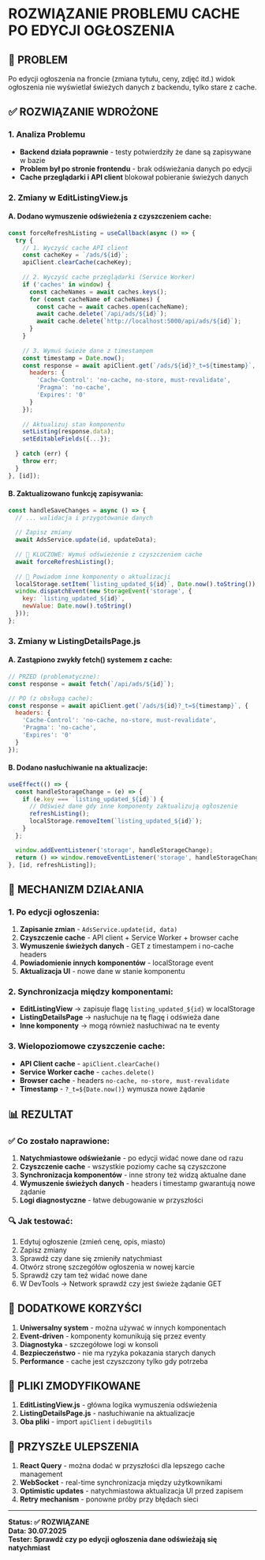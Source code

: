# ROZWIĄZANIE PROBLEMU CACHE PO EDYCJI OGŁOSZENIA

## 🎯 PROBLEM
Po edycji ogłoszenia na froncie (zmiana tytułu, ceny, zdjęć itd.) widok ogłoszenia nie wyświetlał świeżych danych z backendu, tylko stare z cache.

## ✅ ROZWIĄZANIE WDROŻONE

### 1. Analiza Problemu
- **Backend działa poprawnie** - testy potwierdziły że dane są zapisywane w bazie
- **Problem był po stronie frontendu** - brak odświeżania danych po edycji
- **Cache przeglądarki i API client** blokował pobieranie świeżych danych

### 2. Zmiany w EditListingView.js

#### A. Dodano wymuszenie odświeżenia z czyszczeniem cache:
```javascript
const forceRefreshListing = useCallback(async () => {
  try {
    // 1. Wyczyść cache API client
    const cacheKey = `/ads/${id}`;
    apiClient.clearCache(cacheKey);
    
    // 2. Wyczyść cache przeglądarki (Service Worker)
    if ('caches' in window) {
      const cacheNames = await caches.keys();
      for (const cacheName of cacheNames) {
        const cache = await caches.open(cacheName);
        await cache.delete(`/api/ads/${id}`);
        await cache.delete(`http://localhost:5000/api/ads/${id}`);
      }
    }
    
    // 3. Wymuś świeże dane z timestampem
    const timestamp = Date.now();
    const response = await apiClient.get(`/ads/${id}?_t=${timestamp}`, {
      headers: {
        'Cache-Control': 'no-cache, no-store, must-revalidate',
        'Pragma': 'no-cache',
        'Expires': '0'
      }
    });
    
    // Aktualizuj stan komponentu
    setListing(response.data);
    setEditableFields({...});
    
  } catch (err) {
    throw err;
  }
}, [id]);
```

#### B. Zaktualizowano funkcję zapisywania:
```javascript
const handleSaveChanges = async () => {
  // ... walidacja i przygotowanie danych
  
  // Zapisz zmiany
  await AdsService.update(id, updateData);
  
  // 🔄 KLUCZOWE: Wymuś odświeżenie z czyszczeniem cache
  await forceRefreshListing();
  
  // 📢 Powiadom inne komponenty o aktualizacji
  localStorage.setItem(`listing_updated_${id}`, Date.now().toString());
  window.dispatchEvent(new StorageEvent('storage', {
    key: `listing_updated_${id}`,
    newValue: Date.now().toString()
  }));
};
```

### 3. Zmiany w ListingDetailsPage.js

#### A. Zastąpiono zwykły fetch() systemem z cache:
```javascript
// PRZED (problematyczne):
const response = await fetch(`/api/ads/${id}`);

// PO (z obsługą cache):
const response = await apiClient.get(`/ads/${id}?_t=${timestamp}`, {
  headers: {
    'Cache-Control': 'no-cache, no-store, must-revalidate',
    'Pragma': 'no-cache',
    'Expires': '0'
  }
});
```

#### B. Dodano nasłuchiwanie na aktualizacje:
```javascript
useEffect(() => {
  const handleStorageChange = (e) => {
    if (e.key === `listing_updated_${id}`) {
      // Odśwież dane gdy inne komponenty zaktualizują ogłoszenie
      refreshListing();
      localStorage.removeItem(`listing_updated_${id}`);
    }
  };

  window.addEventListener('storage', handleStorageChange);
  return () => window.removeEventListener('storage', handleStorageChange);
}, [id, refreshListing]);
```

## 🔧 MECHANIZM DZIAŁANIA

### 1. Po edycji ogłoszenia:
1. **Zapisanie zmian** - `AdsService.update(id, data)`
2. **Czyszczenie cache** - API client + Service Worker + browser cache
3. **Wymuszenie świeżych danych** - GET z timestampem i no-cache headers
4. **Powiadomienie innych komponentów** - localStorage event
5. **Aktualizacja UI** - nowe dane w stanie komponentu

### 2. Synchronizacja między komponentami:
- **EditListingView** → zapisuje flagę `listing_updated_${id}` w localStorage
- **ListingDetailsPage** → nasłuchuje na tę flagę i odświeża dane
- **Inne komponenty** → mogą również nasłuchiwać na te eventy

### 3. Wielopoziomowe czyszczenie cache:
- **API Client cache** - `apiClient.clearCache()`
- **Service Worker cache** - `caches.delete()`
- **Browser cache** - headers `no-cache, no-store, must-revalidate`
- **Timestamp** - `?_t=${Date.now()}` wymusza nowe żądanie

## 📊 REZULTAT

### ✅ Co zostało naprawione:
1. **Natychmiastowe odświeżanie** - po edycji widać nowe dane od razu
2. **Czyszczenie cache** - wszystkie poziomy cache są czyszczone
3. **Synchronizacja komponentów** - inne strony też widzą aktualne dane
4. **Wymuszenie świeżych danych** - headers i timestamp gwarantują nowe żądanie
5. **Logi diagnostyczne** - łatwe debugowanie w przyszłości

### 🔍 Jak testować:
1. Edytuj ogłoszenie (zmień cenę, opis, miasto)
2. Zapisz zmiany
3. Sprawdź czy dane się zmieniły natychmiast
4. Otwórz stronę szczegółów ogłoszenia w nowej karcie
5. Sprawdź czy tam też widać nowe dane
6. W DevTools → Network sprawdź czy jest świeże żądanie GET

## 🚀 DODATKOWE KORZYŚCI

1. **Uniwersalny system** - można używać w innych komponentach
2. **Event-driven** - komponenty komunikują się przez eventy
3. **Diagnostyka** - szczegółowe logi w konsoli
4. **Bezpieczeństwo** - nie ma ryzyka pokazania starych danych
5. **Performance** - cache jest czyszczony tylko gdy potrzeba

## 📝 PLIKI ZMODYFIKOWANE

1. **EditListingView.js** - główna logika wymuszenia odświeżenia
2. **ListingDetailsPage.js** - nasłuchiwanie na aktualizacje
3. **Oba pliki** - import `apiClient` i `debugUtils`

## 🔮 PRZYSZŁE ULEPSZENIA

1. **React Query** - można dodać w przyszłości dla lepszego cache management
2. **WebSocket** - real-time synchronizacja między użytkownikami
3. **Optimistic updates** - natychmiastowa aktualizacja UI przed zapisem
4. **Retry mechanism** - ponowne próby przy błędach sieci

---

**Status: ✅ ROZWIĄZANE**  
**Data: 30.07.2025**  
**Tester: Sprawdź czy po edycji ogłoszenia dane odświeżają się natychmiast**
